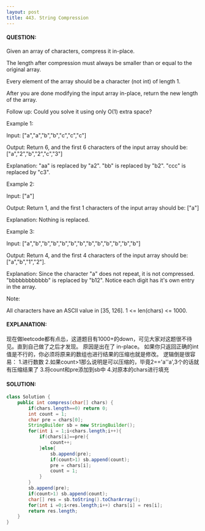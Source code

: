 ```yaml
---
layout: post
title: 443. String Compression
---
```

#### QUESTION:
Given an array of characters, compress it in-place.

The length after compression must always be smaller than or equal to the original array.

Every element of the array should be a character (not int) of length 1.

After you are done modifying the input array in-place, return the new length of the array.

 
Follow up:
Could you solve it using only O(1) extra space?

 
Example 1:

Input:
["a","a","b","b","c","c","c"]

Output:
Return 6, and the first 6 characters of the input array should be: ["a","2","b","2","c","3"]

Explanation:
"aa" is replaced by "a2". "bb" is replaced by "b2". "ccc" is replaced by "c3".
 

Example 2:

Input:
["a"]

Output:
Return 1, and the first 1 characters of the input array should be: ["a"]

Explanation:
Nothing is replaced.
 

Example 3:

Input:
["a","b","b","b","b","b","b","b","b","b","b","b","b"]

Output:
Return 4, and the first 4 characters of the input array should be: ["a","b","1","2"].

Explanation:
Since the character "a" does not repeat, it is not compressed. "bbbbbbbbbbbb" is replaced by "b12".
Notice each digit has it's own entry in the array.
 

Note:

All characters have an ASCII value in [35, 126].
1 <= len(chars) <= 1000.

#### EXPLANATION:

现在做leetcode都有点怂，这道题目有1000+的down，可见大家对这题很不待见。直到自己做了之后才发现。
原因是出在了 in-place。
如果你只返回正确的int值是不行的，你必须将原来的数组也进行结果的压缩也就是修改。
逻辑倒是很容易：
1.进行数数
2.如果count>1那么说明是可以压缩的，毕竟2=='a''a',3个的话就有压缩结果了
3.将count和pre添加到sb中
4.对原本的chars进行填充

#### SOLUTION:
```java
class Solution {
    public int compress(char[] chars) {
        if(chars.length==0) return 0;
        int count = 1;
        char pre = chars[0];
        StringBuilder sb = new StringBuilder();
        for(int i = 1;i<chars.length;i++){
            if(chars[i]==pre){
                count++;
            }else{
                sb.append(pre);
                if(count>1) sb.append(count);
                pre = chars[i];
                count = 1;
            }
        }
        sb.append(pre);
        if(count>1) sb.append(count);
        char[] res = sb.toString().toCharArray();
        for(int i =0;i<res.length;i++) chars[i] = res[i];
        return res.length;
    }
}
```
